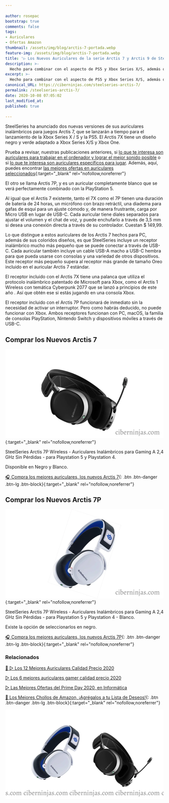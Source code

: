 ```yaml
---

author: rosepac
bootstrap: true
comments: false
tags:
- Auriculares
- Ofertas Amazon
thumbnail: /assets/img/blog/arctis-7-portada.webp
feature-img: /assets/img/blog/arctis-7-portada.webp
title: '▷ Los Nuevos Auriculares de la serie Arctis 7 y Arctis 9 de SteelSeries utilizan un dongle inalámbrico USB-C'
description: >-
  Hecho para combinar con el aspecto de PS5 y Xbox Series X/S, además ofrecen soporte para otras plataformas.
excerpt: >-
  Hecho para combinar con el aspecto de PS5 y Xbox Series X/S, además ofrecen soporte para otras plataformas.
canonical_URL: https://ciberninjas.com/steelseries-arctis-7/
permalink: /steelseries-arctis-7/
date: 2020-10-08 07:05:02
last_modified_at: 
published: true

---
```


SteelSeries ha anunciado dos nuevas versiones de sus auriculares inalámbricos para juegos Arctis 7, que se lanzarán a tiempo para el lanzamiento de la Xbox Series X / S y la PS5. El Arctis 7X tiene un diseño negro y verde adaptado a Xbox Series X/S y Xbox One.

Prueba a revisar, nuestras publicaciones anteriores, si [lo que te interesa son auriculares para trabajar en el ordenador y lograr el mejor sonido posible](https://ciberninjas.com/auriculares-dise%C3%B1o/) o si [lo que te interesa son auriculares específicos para jugar](https://ciberninjas.com/auriculares-gamer/). Además, aquí, puedes encontrar [las mejores ofertas en auriculares seleccionados](https://www.amazon.es/shop/cibercursos?listId=1RT24JM35NPPJ&ref=cm_sw_tw_r_inf_list_own_cibercursos_dp_Z1tRolhJAm9X6){:target="_blank" rel="nofollow,noreferrer"}

El otro se llama Arctis 7P, y es un auricular completamente blanco que se verá perfectamente combinado con la PlayStation 5.

Al igual que el Arctis 7 existente, tanto el 7X como el 7P tienen una duración de batería de 24 horas, un micrófono con brazo retráctil, una diadema para gafas de esquí para un ajuste cómodo y, de manera frustrante, carga por Micro USB en lugar de USB-C. Cada auricular tiene diales separados para ajustar el volumen y el chat de voz, y puede enchufarlo a través de 3,5 mm si desea una conexión directa a través de su controlador. Cuestan $ 149,99.

Lo que distingue a estos auriculares de los Arctis 7 hechos para PC, además de sus coloridos diseños, es que SteelSeries incluye un receptor inalámbrico mucho más pequeño que se puede conectar a través de USB-C. Cada auricular también incluye un cable USB-A macho a USB-C hembra para que pueda usarse con consolas y una variedad de otros dispositivos. Este receptor más pequeño supera al receptor más grande de tamaño Oreo incluido en el auricular Arctis 7 estándar.

El receptor incluido con el Arctis 7X tiene una palanca que utiliza el protocolo inalámbrico patentado de Microsoft para Xbox, como el Arctis 1 Wireless con temática Cyberpunk 2077 que se lanzó a principios de este año . Así que obtén ese si estás jugando en una consola Xbox.

El receptor incluido con el Arctis 7P funcionará de inmediato sin la necesidad de activar un interruptor. Pero como habrás deducido, no puede funcionar con Xbox. Ambos receptores funcionan con PC, macOS, la familia de consolas PlayStation, Nintendo Switch y dispositivos móviles a través de USB-C.

## **Comprar los Nuevos Arctis 7**

[![Comprar los Nuevos Arctis 7 en color negro](/assets/img/blog/arctis-7-negro-cn.webp)](https://amzn.to/2GJijZw "Comprar los Nuevos Arctis 7 en color negro"){:target="_blank" rel="nofollow,noreferrer"}

SteelSeries Arctis 7P Wireless - Auriculares Inalámbricos para Gaming A 2,4 GHz Sin Pérdidas - para Playstation 5 y Playstation 4.

Disponible en Negro y Blanco.

[🎧 Compra los mejores auriculares, los nuevos Arctis 7](https://amzn.to/2GJijZw "🎧 Compra los mejores auriculares, los nuevos Arctis 7P"){: .btn .btn-danger .btn-lg .btn-block}{:target="_blank" rel="nofollow,noreferrer"}

## **Comprar los Nuevos Arctis 7P**

[![Comprar los Nuevos Arctis 7P](/assets/img/blog/arctis-7p.webp)](https://amzn.to/2GJ6Gli "Comprar los Nuevos Arctis 7P"){:target="_blank" rel="nofollow,noreferrer"}

SteelSeries Arctis 7P Wireless - Auriculares Inalámbricos para Gaming A 2,4 GHz Sin Pérdidas - para Playstation 5 y Playstation 4 - Blanco.

Existe la opción de seleccionarlos en negro.

[🎧 Compra los mejores auriculares, los nuevos Arctis 7P]([/amazon/](https://amzn.to/2GJ6Gli) "🎧 Compra los mejores auriculares, los nuevos Arctis 7P"){: .btn .btn-danger .btn-lg .btn-block}{:target="_blank" rel="nofollow,noreferrer"}

### **Relacionados** <!-- omit in toc -->

[🥇 ▷ Los 12 Mejores Auriculares Calidad Precio 2020](https://ciberninjas.com/auriculares-dise%C3%B1o/)

[▷ Los 6 mejores auriculares gamer calidad precio 2020](https://ciberninjas.com/auriculares-gamer/)

[▷ Las Mejores Ofertas del Prime Day 2020, en Informática](https://ciberninjas.com/prime-day-amazon/)

[🛒 Los Mejores Chollos de Amazon, ¡Agrégalos a tu Lista de Deseos!](/amazon/ "Los Mejores Chollos de Amazon, Ofertas Flash, Black Monday y Amazon Prime Day"){: .btn .btn-danger .btn-lg .btn-block}{:target="_blank" rel="nofollow,noreferrer"}

![Los Nuevos Auriculares de la serie Arctis 7 de SteelSeries utilizan un dongle inalámbrico USB-C](/assets/img/blog/arctis-7-portada.webp "Los Nuevos Auriculares de la serie Arctis 7 de SteelSeries utilizan un dongle inalámbrico USB-C")
